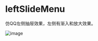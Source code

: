 # leftSlideMenu
仿QQ左侧抽屉效果，左侧有渐入和放大效果。

![image](https://github.com/chennyhuang/LeftSlide/blob/master/leftSlideMenu.gif)